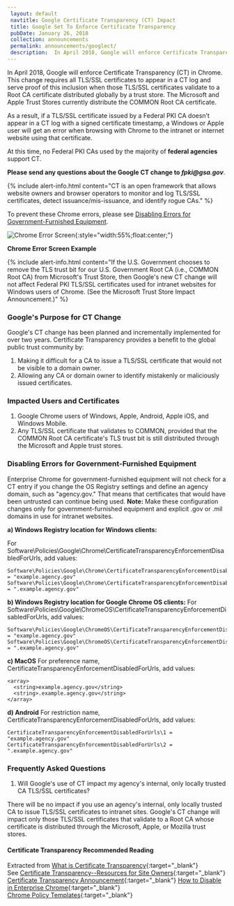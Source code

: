 ```yaml
---
 layout: default
 navtitle: Google Certificate Transparency (CT) Impact
 title: Google Set To Enforce Certificate Transparency
 pubDate: January 26, 2018
 collection: announcements
 permalink: announcements/googlect/
 description:  In April 2018, Google will enforce Certificate Transparency (CT) in Chrome. This change requires all TLS/SSL certificates to appear in a CT log when they validate to a Root CA certificate distributed through an Operating System (OS) trust store. The Microsoft and Apple Trust Stores currently distribute the U.S. Government Root CA (i.e., COMMON) certificate. As a result, if a Federal PKI TLS/SSL certificate doesn’t appear in a CT log, then a Federal PKI Windows or Apple user will get an error when browsing with Chrome to intranet or internet websites.
---
```

In April 2018, Google will enforce Certificate Transparency (CT) in Chrome. This change requires all TLS/SSL<!--Use TLS/SSL" as with MS Hot Topic--> certificates to appear in a CT log and serve proof of this inclusion when those TLS/SSL certificates validate to a Root CA certificate distributed globally by a trust store. The Microsoft and Apple Trust Stores currently distribute the COMMON Root CA certificate. 

As a result, if a TLS/SSL certificate issued by a Federal PKI CA doesn’t appear in a CT log with a signed certificate timestamp, a Windows or Apple user will get an error when browsing with Chrome to the intranet or internet website using that certificate.

At this time, no Federal PKI CAs used by the majority of **federal agencies** support CT.  

**Please send any questions about the Google CT change to _fpki@gsa.gov_**.

{% include alert-info.html content="CT is an open framework that allows website owners and browser operators to monitor and log TLS/SSL certificates, detect issuance/mis-issuance, and identify rogue CAs." %}

To prevent these Chrome errors, please see [Disabling Errors for Government-Furnished Equipment](#disabling-errors-for-government-furnished-equipment).

![Chrome Error Screen]({{site.baseurl}}/img/google_ct_hot_topic_error.png){:style="width:55%;float:center;"}

**Chrome Error Screen Example**  
<!--Changed to same words as used in MS Hot Topic-->
{% include alert-info.html content="If the U.S. Government chooses to remove the TLS trust bit for our U.S. Government Root CA (i.e., COMMON Root CA) from Microsoft's Trust Store, then Google's new CT change will not affect Federal PKI TLS/SSL certificates used for intranet websites for Windows users of Chrome. (See the Microsoft Trust Store Impact Announcement.)" %}
<!--Add --"but will still affect Apple users of Chrome"?-->

### Google's Purpose for CT Change
Google's CT change has been planned and incrementally implemented for over two years.  Certificate Transparency provides a benefit to the global public trust community by:

1. Making it difficult for a CA to issue a TLS/SSL certificate that would not be visible to a domain owner.
2. Allowing any CA or domain owner to identify mistakenly or maliciously issued certificates.


### Impacted Users and Certificates

1. Google Chrome users of Windows, Apple, Android, Apple iOS, and Windows Mobile.
2. Any TLS/SSL certificate that validates to COMMON, provided that the COMMON Root CA certificate's TLS trust bit is still distributed through the Microsoft and Apple trust stores.

### Disabling Errors for Government-Furnished Equipment

Enterprise Chrome for government-furnished equipment will not check for a CT entry if you change the OS Registry settings and define an agency domain, such as "agency.gov." That means that certificates that would have been untrusted can continue being used. 
**Note:** Make these configuration changes only for government-furnished equipment and explicit .gov or .mil domains in use for intranet websites.

**a) Windows Registry location for Windows clients:**

For Software\Policies\Google\Chrome\CertificateTransparencyEnforcementDisabledForUrls, add values:

   ```
   Software\Policies\Google\Chrome\CertificateTransparencyEnforcementDisabledForUrls\1 = "example.agency.gov"
   Software\Policies\Google\Chrome\CertificateTransparencyEnforcementDisabledForUrls\2 = ".example.agency.gov"
   ```

**b) Windows Registry location for Google Chrome OS clients:**
For Software\Policies\Google\ChromeOS\CertificateTransparencyEnforcementDisabledForUrls, add values:

   ```
   Software\Policies\Google\ChromeOS\CertificateTransparencyEnforcementDisabledForUrls\1 = "example.agency.gov"
   Software\Policies\Google\ChromeOS\CertificateTransparencyEnforcementDisabledForUrls\2 = ".example.agency.gov"
   ```

**c) MacOS**
For preference name, CertificateTransparencyEnforcementDisabledForUrls, add values:<br>

   ```
   <array>
     <string>example.agency.gov</string>
     <string>.example.agency.gov</string>
   </array>
   ```

**d) Android**
For restriction name, CertificateTransparencyEnforcementDisabledForUrls, add values:<br>

   ```
   CertificateTransparencyEnforcementDisabledForUrls\1 = "example.agency.gov"
   CertificateTransparencyEnforcementDisabledForUrls\2 = ".example.agency.gov"
   ```

### Frequently Asked Questions
1. Will Google's use of CT impact my agency's internal, only locally trusted CA TLS/SSL certificates?

There will be no impact if you use an agency's internal, only locally trusted CA to issue TLS/SSL certificates to intranet sites. Google's CT change will impact only those TLS/SSL certificates that validate to a Root CA whose certificate is distributed through the Microsoft, Apple, or Mozilla trust stores.<!--COMMON is not distributed through the Mozilla trust store. Delete?-->

#### Certificate Transparency Recommended Reading
Extracted from [What is Certificate Transparency](https://www.certificate-transparency.org/){:target="_blank"}  
See [Certificate Transparency--Resources for Site Owners](https://sites.google.com/site/certificatetransparency/resources-for-site-owners){:target="_blank"}  
[Certificate Transparency Announcement](https://groups.google.com/a/chromium.org/forum/#!topic/ct-policy/78N3SMcqUGw){:target="_blank"}
[How to Disable in Enterprise Chrome](http://www.chromium.org/administrators/policy-list-3#CertificateTransparencyEnforcementDisabledForUrls){:target="_blank"}  
[Chrome Policy Templates](https://www.chromium.org/administrators/policy-templates){:target="_blank"}  
